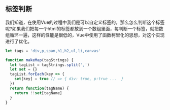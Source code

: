 ## 标签判断

我们知道，在使用Vue的过程中我们是可以自定义标签的，那么怎么判断这个标签呢?如果我们把每一个html的标签都放到一个数组里面，每判断一个标签，就把数组循环一遍，这样的性能是很低的，Vue中使用了函数柯里化的思想，对这个实现进行了优化。

```js
let tags = 'div,p,span,h1,h2,ul,li,canvas'

function makeMap(tagStrings) {
  let tagList = tagStrings.split(',')
  let set = {}
  tagList.forEach(key => {
    set[key] = true // => { div: true, p:true ...  }
  })
  return function(tagName) {
    return !!set[tagName]
  }
}
```